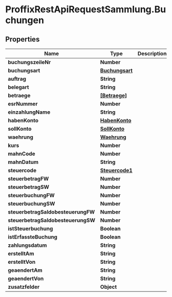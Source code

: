 # ProffixRestApiRequestSammlung.Buchungen

## Properties
Name | Type | Description | Notes
------------ | ------------- | ------------- | -------------
**buchungszeileNr** | **Number** |  | 
**buchungsart** | [**Buchungsart**](Buchungsart.md) |  | 
**auftrag** | **String** |  | 
**belegart** | **String** |  | 
**betraege** | [**[Betraege]**](Betraege.md) |  | 
**esrNummer** | **Number** |  | 
**einzahlungName** | **String** |  | 
**habenKonto** | [**HabenKonto**](HabenKonto.md) |  | 
**sollKonto** | [**SollKonto**](SollKonto.md) |  | 
**waehrung** | [**Waehrung**](Waehrung.md) |  | 
**kurs** | **Number** |  | 
**mahnCode** | **Number** |  | 
**mahnDatum** | **String** |  | 
**steuercode** | [**Steuercode1**](Steuercode1.md) |  | 
**steuerbetragFW** | **Number** |  | 
**steuerbetragSW** | **Number** |  | 
**steuerbuchungFW** | **Number** |  | 
**steuerbuchungSW** | **Number** |  | 
**steuerbetragSaldobesteuerungFW** | **Number** |  | 
**steuerbetragSaldobesteuerungSW** | **Number** |  | 
**istSteuerbuchung** | **Boolean** |  | 
**istErfassteBuchung** | **Boolean** |  | 
**zahlungsdatum** | **String** |  | 
**erstelltAm** | **String** |  | 
**erstelltVon** | **String** |  | 
**geaendertAm** | **String** |  | 
**geaendertVon** | **String** |  | 
**zusatzfelder** | **Object** |  | 


